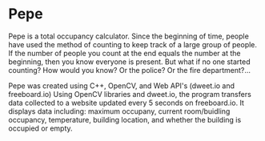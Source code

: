 # Pepe
Pepe is a total occupancy calculator. Since the beginning of time, people have used the method of counting to keep track of a large group of people. If the number of people you count at the end equals the number at the beginning, then you know everyone is present. But what if no one started counting? How would you know? Or the police? Or the fire department?...

Pepe was created using C++, OpenCV, and Web API's (dweet.io and freeboard.io) Using OpenCV libraries and dweet.io, the program transfers data collected to a website updated every 5 seconds on freeboard.io. It displays data including: maximum occupany, current room/buidling occupancy, temperature, building location, and whether the building is occupied or empty.
